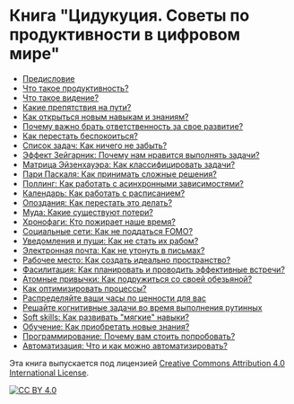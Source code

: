 # Книга "Цидукуция. Советы по продуктивности в цифровом мире"

- [Предисловие](foreword.md)
- [Что такое продуктивность?](productivity.md)
- [Что такое видение?](vision.md)
- [Какие препятствия на пути?](thinking-slow-and-fast.md)
- [Как открыться новым навыкам и знаниям?](open-mind.md)
- [Почему важно брать ответственность за свое развитие?](obligation.md)
- [Как перестать беспокоиться?](stop-worrying.md)
- [Список задач: Как ничего не забыть?](to-do-list.md)
- [Эффект Зейгарник: Почему нам нравится выполнять задачи?](effect-zeigarnik.md)
- [Матрица Эйзенхауэра: Как классифицировать задачи?](eisenhower-matrix.md)
- [Пари Паскаля: Как принимать сложные решения?](paskal.md)
- [Поллинг: Как работать с асинхронными зависимостями?](async.md)
- [Календарь: Как работать с расписанием?](calendar.md)
- [Опоздания: Как перестать это делать?](not-late.md)
- [Муда: Какие существуют потери?](muda.md)
- [Хронофаги: Кто пожирает наше время?](chronofags.md)
- [Социальные сети: Как не поддаться FOMO?](social-networks.md)
- [Уведомления и пуши: Как не стать их рабом?](disable-pushes.md)
- [Электронная почта: Как не утонуть в письмах?](email.md)
- [Рабочее место: Как создать идеально пространство?](workspace.md)
- [Фасилитация: Как планировать и проводить эффективные встречи?](facilitation.md)
- [Атомные привычки: Как подружиться со своей обезьяной?](habbits.md)
- [Как оптимизировать процессы?](process.md)
- [Распределяйте ваши часы по ценности для вас](vechernye-chasi.md)
- [Решайте когнитивные задачи во время выполнения рутинных](organy-chuvstv.md)
- [Soft skills: Как развивать "мягкие" навыки?](soft-skills.md)
- [Обучение: Как приобретать новые знания?](learning.md)
- [Программирование: Почему вам стоить попробовать?](programming.md)
- [Автоматизация: Что и как можно автоматизировать?](automation.md)

Эта книга выпускается под лицензией [Creative Commons Attribution 4.0 International License][cc-by].

[![CC BY 4.0][cc-by-image]][cc-by]

[cc-by]: LICENSE
[cc-by-image]: https://i.creativecommons.org/l/by/4.0/88x31.png
